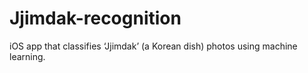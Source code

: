# Jjimdak-recognition
iOS app that classifies ‘Jjimdak’ (a Korean dish) photos using machine learning.
